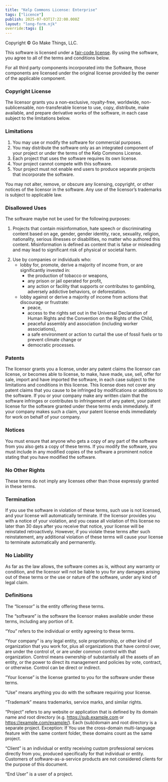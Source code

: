 ```yaml
---
title: "Kelp Commons License: Enterprise"
tags: ["licence"]
publish: 2025-07-03T17:22:00.000Z
layout: "long-form.njk"
override:tags: []
---
```




<p>Copyright © Go Make Things, LLC.</p>

<p>This software is licensed under a <a href="https://faircode.io">fair-code license</a>. By using the software, you agree to all of the terms and conditions below.</p>

<p>For all third party components incorporated into the Software, those components are licensed under the original license provided by the owner of the applicable component.</p>

<h3 id="copyright-license">Copyright License</h3>

<p>The licensor grants you a non-exclusive, royalty-free, worldwide, non-sublicensable, non-transferable license to use, copy, distribute, make available, and prepare derivative works of the software, in each case subject to the limitations below.</p>

<h3 id="limitations">Limitations</h3>

<ol>
<li>You may use or modify the software for commercial purposes.</li>
<li>You may distribute the software only as an integrated component of your project or under the terms of the Kelp Commons License.</li>
<li>Each project that uses the software requires its own license.</li>
<li>Your project cannot compete with this software.</li>
<li>Your project must not enable end users to produce separate projects that incorporate the software.</li>
</ol>

<p>You may not alter, remove, or obscure any licensing, copyright, or other notices of the licensor in the software. Any use of the licensor’s trademarks is subject to applicable law.</p>

<h3 id="disallowed-uses">Disallowed Uses</h3>

<p>The software maybe not be used for the following purposes:</p>

<ol>
<li><p>Projects that contain misinformation, hate speech or discriminating content based on age, gender, gender identity, race, sexuality, religion, nationality, serious illnesses or disabilities, no matter who authored this content. Misinformation is defined as content that is false or misleading and may lead to significant risk of physical or societal harm.</p></li>

<li><div>Use by companies or individuals who:</div>

<ul>
<li>lobby for, promote, derive a majority of income from, or are significantly invested in:

<ul>
<li>the production of tobacco or weapons,</li>
<li>any prison or jail operated for profit,</li>
<li>any action or facility that supports or contributes to gambling, adversely addictive behaviors, or deforestation.</li>
</ul></li>
<li>lobby against or derive a majority of income from actions that discourage or frustrate:

<ul>
<li>peace,</li>
<li>access to the rights set out in the Universal Declaration of Human Rights and the Convention on the Rights of the Child,</li>
<li>peaceful assembly and association (including worker associations),</li>
<li>a safe environment or action to curtail the use of fossil fuels or to prevent climate change or</li>
<li>democratic processes.</li>
</ul></li>
</ul></li>
</ol>

<h3 id="patents">Patents</h3>

<p>The licensor grants you a license, under any patent claims the licensor can license, or becomes able to license, to make, have made, use, sell, offer for sale, import and have imported the software, in each case subject to the limitations and conditions in this license. This license does not cover any patent claims that you cause to be infringed by modifications or additions to the software. If you or your company make any written claim that the software infringes or contributes to infringement of any patent, your patent license for the software granted under these terms ends immediately. If your company makes such a claim, your patent license ends immediately for work on behalf of your company.</p>

<h3 id="notices">Notices</h3>

<p>You must ensure that anyone who gets a copy of any part of the software from you also gets a copy of these terms. If you modify the software, you must include in any modified copies of the software a prominent notice stating that you have modified the software.</p>

<h3 id="no-other-rights">No Other Rights</h3>

<p>These terms do not imply any licenses other than those expressly granted in these terms.</p>

<h3 id="termination">Termination</h3>

<p>If you use the software in violation of these terms, such use is not licensed, and your license will automatically terminate. If the licensor provides you with a notice of your violation, and you cease all violation of this license no later than 30 days after you receive that notice, your license will be reinstated retroactively. However, if you violate these terms after such reinstatement, any additional violation of these terms will cause your license to terminate automatically and permanently.</p>

<h3 id="no-liability">No Liability</h3>

<p>As far as the law allows, the software comes as is, without any warranty or condition, and the licensor will not be liable to you for any damages arising out of these terms or the use or nature of the software, under any kind of legal claim.</p>

<h3 id="definitions">Definitions</h3>

<p>The “licensor” is the entity offering these terms.</p>

<p>The “software” is the software the licensor makes available under these terms, including any portion of it.</p>

<p>“You” refers to the individual or entity agreeing to these terms.</p>

<p>“Your company” is any legal entity, sole proprietorship, or other kind of organization that you work for, plus
all organizations that have control over, are under the control of, or are under common control with that
organization. Control means ownership of substantially all the assets of an entity, or the power to direct its
management and policies by vote, contract, or otherwise. Control can be direct or indirect.</p>

<p>“Your license” is the license granted to you for the software under these terms.</p>

<p>“Use” means anything you do with the software requiring your license.</p>

<p>“Trademark” means trademarks, service marks, and similar rights.</p>

<p>“Project” refers to any website or application that is defined by its domain name and root directory
(e.g. <a href="https://sub.example.com">https://sub.example.com</a> or <a href="https://example.com/example/">https://example.com/example/</a>). Each (sub)domain and root directory is a
separate project. Exception: If You use the cross-domain multi-language feature with the same content folder,
these domains count as the same project.</p>

<p>“Client” is an individual or entity receiving custom professional services directly from you, produced
specifically for that individual or entity. Customers of software-as-a-service products are not considered
clients for the purpose of this document.</p>

<p>“End User” is a user of a project.</p>


